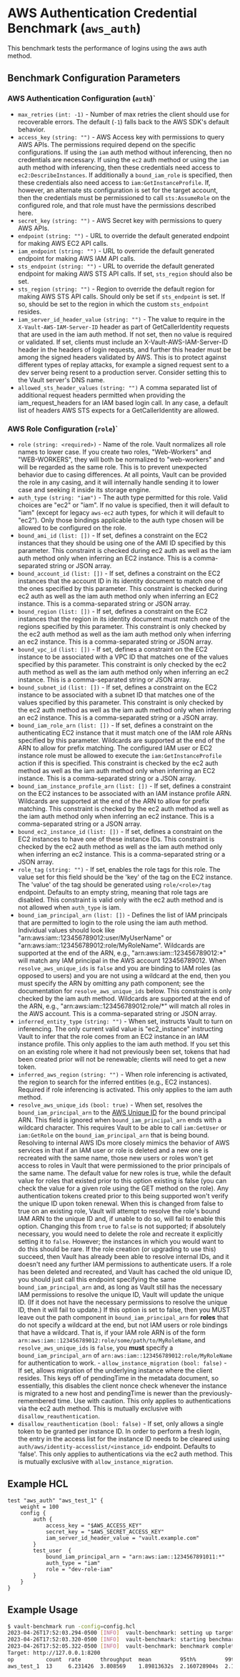 # AWS Authentication Credential Benchmark (`aws_auth`)

This benchmark tests the performance of logins using the aws auth method.

## Benchmark Configuration Parameters

### AWS Authentication Configuration (`auth`)`

- `max_retries` `(int: -1)` - Number of max retries the client should use for recoverable errors. The default (`-1`) falls back to the AWS SDK's default behavior.
- `access_key` `(string: "")` - AWS Access key with permissions to query AWS APIs. The permissions required depend on the specific configurations. If using the `iam` auth method without inferencing, then no credentials are necessary. If using the `ec2` auth method or using the `iam` auth method with inferencing, then these credentials need access to `ec2:DescribeInstances`. If additionally a `bound_iam_role` is specified, then these credentials also need access to `iam:GetInstanceProfile`. If, however, an alternate sts configuration is set for the target account, then the credentials must be permissioned to call `sts:AssumeRole` on the configured role, and that role must have the permissions described here.
- `secret_key` `(string: "")` - AWS Secret key with permissions to query AWS APIs.
- `endpoint` `(string: "")` - URL to override the default generated endpoint for making AWS EC2 API calls.
- `iam_endpoint` `(string: "")` - URL to override the default generated endpoint for making AWS IAM API calls.
- `sts_endpoint` `(string: "")` - URL to override the default generated endpoint for making AWS STS API calls. If set, `sts_region` should also be set.
- `sts_region` `(string: "")` - Region to override the default region for making AWS STS API calls. Should only be set if `sts_endpoint` is set. If so, should be set to the region in which the custom `sts_endpoint` resides.
- `iam_server_id_header_value` `(string: "")` - The value to require in the `X-Vault-AWS-IAM-Server-ID` header as part of GetCallerIdentity requests that are used in the iam auth method. If not set, then no value is required or validated. If set, clients must include an X-Vault-AWS-IAM-Server-ID header in the headers of login requests, and further this header must be among the signed headers validated by AWS. This is to protect against different types of replay attacks, for example a signed request sent to a dev server being resent to a production server. Consider setting this to the Vault server's DNS name.
- `allowed_sts_header_values` `(string: "")` A comma separated list of additional request headers permitted when providing the iam_request_headers for an IAM based login call. In any case, a default list of headers AWS STS expects for a GetCallerIdentity are allowed.

### AWS Role Configuration (`role`)`

- `role` `(string: <required>)` - Name of the role. Vault normalizes all role names to lower case. If you create two roles, "Web-Workers" and "WEB-WORKERS", they will both be normalized to "web-workers" and will be regarded as the same role. This is to prevent unexpected behavior due to casing differences. At all points, Vault can be provided the role in any casing, and it will internally handle sending it to lower case and seeking it inside its storage engine.
- `auth_type` `(string: "iam")` - The auth type permitted for this role. Valid choices are "ec2" or "iam". If no value is specified, then it will default to "iam" (except for legacy `aws-ec2` auth types, for which it will default to "ec2"). Only those bindings applicable to the auth type chosen will be allowed to be configured on the role.
- `bound_ami_id` `(list: [])` - If set, defines a constraint on the EC2 instances that they should be using one of the AMI ID specified by this parameter. This constraint is checked during ec2 auth as well as the iam auth method only when inferring an EC2 instance. This is a comma-separated string or JSON array.
- `bound_account_id` `(list: [])` - If set, defines a constraint on the EC2 instances that the account ID in its identity document to match one of the ones specified by this parameter. This constraint is checked during ec2 auth as well as the iam auth method only when inferring an EC2 instance. This is a comma-separated string or JSON array.
- `bound_region` `(list: [])` - If set, defines a constraint on the EC2 instances that the region in its identity document must match one of the regions specified by this parameter. This constraint is only checked by the ec2 auth method as well as the iam auth method only when inferring an ec2 instance. This is a comma-separated string or JSON array.
- `bound_vpc_id` `(list: [])` - If set, defines a constraint on the EC2 instance to be associated with a VPC ID that matches one of the values specified by this parameter. This constraint is only checked by the ec2 auth method as well as the iam auth method only when inferring an ec2 instance. This is a comma-separated string or JSON array.
- `bound_subnet_id` `(list: [])` - If set, defines a constraint on the EC2 instance to be associated with a subnet ID that matches one of the values specified by this parameter. This constraint is only checked by the ec2 auth method as well as the iam auth method only when inferring an ec2 instance. This is a comma-separated string or a JSON array.
- `bound_iam_role_arn` `(list: [])` - If set, defines a constraint on the authenticating EC2 instance that it must match one of the IAM role ARNs specified by this parameter. Wildcards are supported at the end of the ARN to allow for prefix matching. The configured IAM user or EC2 instance role must be allowed to execute the `iam:GetInstanceProfile` action if this is specified. This constraint is checked by the ec2 auth method as well as the iam auth method only when inferring an EC2 instance. This is a comma-separated string or a JSON array.
- `bound_iam_instance_profile_arn` `(list: [])` - If set, defines a constraint on the EC2 instances to be associated with an IAM instance profile ARN. Wildcards are supported at the end of the ARN to allow for prefix matching. This constraint is checked by the ec2 auth method as well as the iam auth method only when inferring an ec2 instance. This is a comma-separated string or a JSON array.
- `bound_ec2_instance_id` `(list: [])` - If set, defines a constraint on the EC2 instances to have one of these instance IDs. This constraint is checked by the ec2 auth method as well as the iam auth method only when inferring an ec2 instance. This is a comma-separated string or a JSON array.
- `role_tag` `(string: "")` - If set, enables the role tags for this role. The value set for this field should be the 'key' of the tag on the EC2 instance. The 'value' of the tag should be generated using `role/<role>/tag` endpoint. Defaults to an empty string, meaning that role tags are disabled. This constraint is valid only with the ec2 auth method and is not allowed when `auth_type` is iam.
- `bound_iam_principal_arn` `(list: [])` - Defines the list of IAM principals that are permitted to login to the role using the iam auth method. Individual values should look like "arn:aws:iam::123456789012:user/MyUserName" or "arn:aws:iam::123456789012:role/MyRoleName". Wildcards are supported at the end of the ARN, e.g., "arn:aws:iam::123456789012:\*" will match any IAM principal in the AWS account 123456789012. When `resolve_aws_unique_ids` is `false` and you are binding to IAM roles (as opposed to users) and you are not using a wildcard at the end, then you must specify the ARN by omitting any path component; see the documentation for `resolve_aws_unique_ids` below. This constraint is only checked by the iam auth method. Wildcards are supported at the end of the ARN, e.g., "arn:aws:iam::123456789012:role/\*" will match all roles in the AWS account. This is a comma-separated string or JSON array.
- `inferred_entity_type` `(string: "")` - When set, instructs Vault to turn on inferencing. The only current valid value is "ec2_instance" instructing Vault to infer that the role comes from an EC2 instance in an IAM instance profile. This only applies to the iam auth method. If you set this on an existing role where it had not previously been set, tokens that had been created prior will not be renewable; clients will need to get a new token.
- `inferred_aws_region` `(string: "")` - When role inferencing is activated, the region to search for the inferred entities (e.g., EC2 instances). Required if role inferencing is activated. This only applies to the iam auth method.
- `resolve_aws_unique_ids` `(bool: true)` - When set, resolves the `bound_iam_principal_arn` to the [AWS Unique ID](http://docs.aws.amazon.com/IAM/latest/UserGuide/reference_identifiers#identifiers-unique-ids) for the bound principal ARN. This field is ignored when `bound_iam_principal_arn` ends with a wildcard character. This requires Vault to be able to call `iam:GetUser` or `iam:GetRole` on the `bound_iam_principal_arn` that is being bound. Resolving to internal AWS IDs more closely mimics the behavior of AWS services in that if an IAM user or role is deleted and a new one is recreated with the same name, those new users or roles won't get access to roles in Vault that were permissioned to the prior principals of the same name. The default value for new roles is true, while the default value for roles that existed prior to this option existing is false (you can check the value for a given role using the GET method on the role). Any authentication tokens created prior to this being supported won't verify the unique ID upon token renewal. When this is changed from false to true on an existing role, Vault will attempt to resolve the role's bound IAM ARN to the unique ID and, if unable to do so, will fail to enable this option. Changing this from `true` to `false` is not supported; if absolutely necessary, you would need to delete the role and recreate it explicitly setting it to `false`. However; the instances in which you would want to do this should be rare. If the role creation (or upgrading to use this) succeed, then Vault has already been able to resolve internal IDs, and it doesn't need any further IAM permissions to authenticate users. If a role has been deleted and recreated, and Vault has cached the old unique ID, you should just call this endpoint specifying the same `bound_iam_principal_arn` and, as long as Vault still has the necessary IAM permissions to resolve the unique ID, Vault will update the unique ID. (If it does not have the necessary permissions to resolve the unique ID, then it will fail to update.) If this option is set to false, then you MUST leave out the path component in `bound_iam_principal_arn` for **roles** that do not specify a wildcard at the end, but not IAM users or role bindings that have a wildcard. That is, if your IAM role ARN is of the form `arn:aws:iam::123456789012:role/some/path/to/MyRoleName`, and `resolve_aws_unique_ids` is `false`, you **must** specify a `bound_iam_principal_arn` of `arn:aws:iam::123456789012:role/MyRoleName` for authentication to work. - `allow_instance_migration` `(bool: false)` - If set, allows migration of the underlying instance where the client resides. This keys off of pendingTime in the metadata document, so essentially, this disables the client nonce check whenever the instance is migrated to a new host and pendingTime is newer than the previously-remembered time. Use with caution. This only applies to authentications via the ec2 auth method. This is mutually exclusive with `disallow_reauthentication`.
- `disallow_reauthentication` `(bool: false)` - If set, only allows a single token to be granted per instance ID. In order to perform a fresh login, the entry in the access list for the instance ID needs to be cleared using `auth/aws/identity-accesslist/<instance_id>` endpoint. Defaults to 'false'. This only applies to authentications via the ec2 auth method. This is mutually exclusive with `allow_instance_migration`.

## Example HCL

```hcl
test "aws_auth" "aws_test_1" {
    weight = 100
    config {
        auth {
            access_key = "$AWS_ACCESS_KEY"
            secret_key = "$AWS_SECRET_ACCESS_KEY"
            iam_server_id_header_value = "vault.example.com"
        }
        test_user  {
            bound_iam_principal_arn = "arn:aws:iam::1234567891011:*"
            auth_type = "iam"
            role = "dev-role-iam"
        }
    }
}
```

## Example Usage

```bash
$ vault-benchmark run -config=config.hcl
2023-04-26T17:52:03.294-0500 [INFO]  vault-benchmark: setting up targets
2023-04-26T17:52:03.320-0500 [INFO]  vault-benchmark: starting benchmarks: duration=2s
2023-04-26T17:52:05.322-0500 [INFO]  vault-benchmark: benchmark complete
Target: http://127.0.0.1:8200
op          count  rate      throughput  mean         95th%         99th%         successRatio
aws_test_1  13     6.231426  3.808569    1.89813632s  2.160728904s  2.160794417s  100.00%
```
